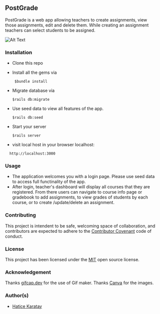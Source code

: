 ## PostGrade
PostGrade is a web app allowing teachers to create assignments, view those assignments, edit and delete them. While creating an assignment teachers can select students to be assigned.

![Alt Text](app/assets/images/postgrade.gif?raw=true )

### Installation
* Clone this repo

* Install all the gems via 
   ``` 
    $bundle install
   ```
 * Migrate database via
    ```
    $rails db:migrate
   ```
 * Use seed data to view all features of the app.
     ```
    $rails db:seed
    ```
 * Start your server
     ```
    $rails server
   ```
 * visit local host in your browser localhost:    
  ```
    http://localhost:3000 
  ```

### Usage
 - The application welcomes you with a login page. Please use seed data to access full functinality of the app. 
 - After login, teacher's dashboard will display all courses that they are registered. From there users can navigate to course info page or gradebook to add assignments, to view grades of students by each course, or to create /update/delete an assignment.

### Contributing
This project is intendent to be safe, welcoming space of collaboration, and contributors are expected to adhere to the [Contributor Covenant](https://www.contributor-covenant.org) code of conduct.
### License 
This project has been licensed under the [MIT](https://github.com/haticekaratay/post-grade/blob/main/LICENSE) open source license.
### Acknowledgement
Thanks [gifcap.dev](https://github.com/joaomoreno/gifcap) for the use of Gif maker.
Thanks [Canva](https://www.canva.com/) for the images.

### Author(s)
* [Hatice Karatay](https://github.com/haticekaratay)